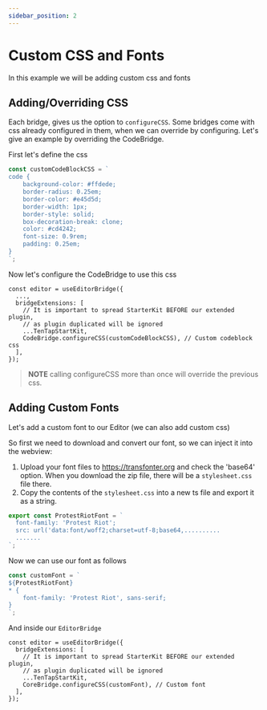 ```yaml
---
sidebar_position: 2
---
```


# Custom CSS and Fonts

In this example we will be adding custom css and fonts

## Adding/Overriding CSS

Each bridge, gives us the option to `configureCSS`. Some bridges come with css already configured in them, when we can override by configuring.
Let's give an example by overriding the CodeBridge.

First let's define the css

```ts
const customCodeBlockCSS = `
code {
    background-color: #ffdede;
    border-radius: 0.25em;
    border-color: #e45d5d;
    border-width: 1px;
    border-style: solid;
    box-decoration-break: clone;
    color: #cd4242;
    font-size: 0.9rem;
    padding: 0.25em;
}
`;
```

Now let's configure the CodeBridge to use this css

```tsx
const editor = useEditorBridge({
  ...,
  bridgeExtensions: [
    // It is important to spread StarterKit BEFORE our extended plugin,
    // as plugin duplicated will be ignored
    ...TenTapStartKit,
    CodeBridge.configureCSS(customCodeBlockCSS), // Custom codeblock css
  ],
});
```

> <strong>NOTE</strong> calling configureCSS more than once will override the previous css.

## Adding Custom Fonts

Let's add a custom font to our Editor (we can also add custom css)

So first we need to download and convert our font, so we can inject it into the webview:

1. Upload your font files to https://transfonter.org and check the 'base64' option. When you download the zip file, there will be a `stylesheet.css` file there.
2. Copy the contents of the `stylesheet.css` into a new ts file and export it as a string.

```ts
export const ProtestRiotFont = `
  font-family: 'Protest Riot';
  src: url('data:font/woff2;charset=utf-8;base64,..........
  .......
`;
```

Now we can use our font as follows

```ts
const customFont = `
${ProtestRiotFont}
* {
    font-family: 'Protest Riot', sans-serif;
}
`;
```

And inside our `EditorBridge`

```tsx
const editor = useEditorBridge({
  bridgeExtensions: [
    // It is important to spread StarterKit BEFORE our extended plugin,
    // as plugin duplicated will be ignored
    ...TenTapStartKit,
    CoreBridge.configureCSS(customFont), // Custom font
  ],
});
```
